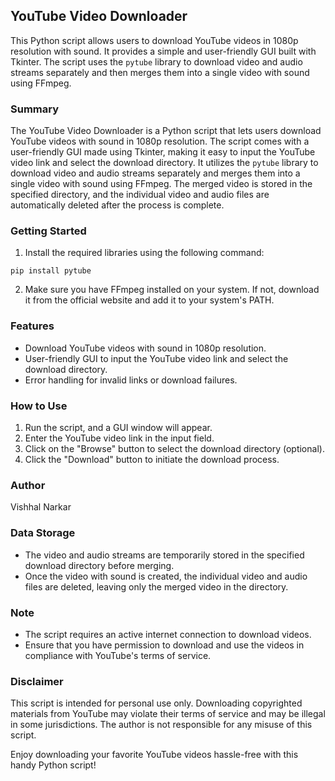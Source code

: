 ## YouTube Video Downloader

This Python script allows users to download YouTube videos in 1080p resolution with sound. It provides a simple and user-friendly GUI built with Tkinter. The script uses the `pytube` library to download video and audio streams separately and then merges them into a single video with sound using FFmpeg.

### Summary

The YouTube Video Downloader is a Python script that lets users download YouTube videos with sound in 1080p resolution. The script comes with a user-friendly GUI made using Tkinter, making it easy to input the YouTube video link and select the download directory. It utilizes the `pytube` library to download video and audio streams separately and merges them into a single video with sound using FFmpeg. The merged video is stored in the specified directory, and the individual video and audio files are automatically deleted after the process is complete.

### Getting Started

1. Install the required libraries using the following command:
```
pip install pytube
```

2. Make sure you have FFmpeg installed on your system. If not, download it from the official website and add it to your system's PATH.

### Features

- Download YouTube videos with sound in 1080p resolution.
- User-friendly GUI to input the YouTube video link and select the download directory.
- Error handling for invalid links or download failures.

### How to Use

1. Run the script, and a GUI window will appear.
2. Enter the YouTube video link in the input field.
3. Click on the "Browse" button to select the download directory (optional).
4. Click the "Download" button to initiate the download process.

### Author

Vishhal Narkar 

### Data Storage

- The video and audio streams are temporarily stored in the specified download directory before merging.
- Once the video with sound is created, the individual video and audio files are deleted, leaving only the merged video in the directory.

### Note

- The script requires an active internet connection to download videos.
- Ensure that you have permission to download and use the videos in compliance with YouTube's terms of service.

### Disclaimer

This script is intended for personal use only. Downloading copyrighted materials from YouTube may violate their terms of service and may be illegal in some jurisdictions. The author is not responsible for any misuse of this script.

Enjoy downloading your favorite YouTube videos hassle-free with this handy Python script!

